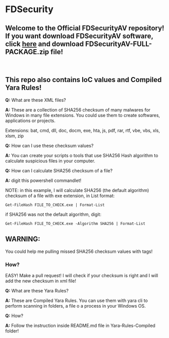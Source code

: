 # FDSecurity

## Welcome to the Official FDSecurityAV repository! If you want download FDSecurityAV software, click <a href="https://github.com/FabioDefilippo/fdsecurity/tree/main/FDSecurityAV">here</a> and download FDSecurityAV-FULL-PACKAGE.zip file!

</br>

## This repo also contains IoC values and Compiled Yara Rules!

<strong>Q:</strong> What are these XML files?

<strong>A:</strong> These are a collection of SHA256 checksum of many malwares for Windows in many file extensions. You could use them to create softwares, applications or projects.

Extensions: bat, cmd, dll, doc, docm, exe, hta, js, pdf, rar, rtf, vbe, vbs, xls, xlsm, zip

<strong>Q:</strong> How can I use these checksum values?

<strong>A:</strong> You can create your scripts o tools that use SHA256 Hash algorithm to calculate suspicious files in your computer.

<strong>Q:</strong> How can I calculate SHA256 checksum of a file?

<strong>A:</strong> digit this powershell commandlet!

NOTE: in this example, I will calculate SHA256 (the default algorithm) checksum of a file with exe extension, in List format:

```
Get-FileHash FILE_TO_CHECK.exe | Format-List
```
if SHA256 was not the default algorithm, digit:

```
Get-FileHash FILE_TO_CHECK.exe -Algorithm SHA256 | Format-List
```

## WARNING:

You could help me pulling missed SHA256 checksum values with tags!

### How?

EASY! Make a pull request! I will check if your checksum is right and I will add the new checksum in xml file!

<strong>Q:</strong> What are these Yara Rules?

<strong>A:</strong> These are Compiled Yara Rules. You can use them with yara cli to perform scanning in folders, a file o a process in your Windows OS.

<strong>Q:</strong> How?

<strong>A:</strong> Follow the instruction inside README.md file in Yara-Rules-Compiled folder!
